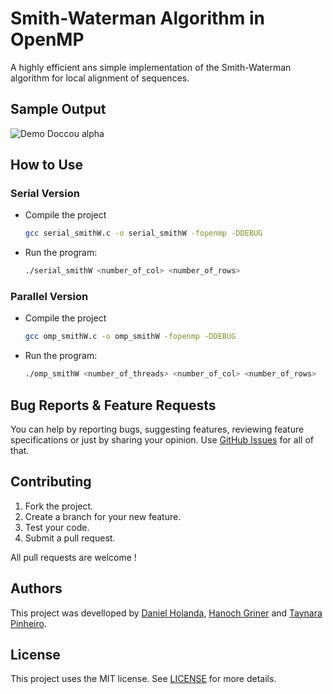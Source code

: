 # Smith-Waterman Algorithm in OpenMP
A highly efficient ans simple implementation of the Smith-Waterman algorithm for local alignment of sequences.


## Sample Output
![Demo Doccou alpha](https://github.com/danielholanda/Smith-Waterman/raw/master/Media/sampleOutput.png?raw=true)


## How to Use
### Serial Version
* Compile the project
    
    ```bash
    gcc serial_smithW.c -o serial_smithW -fopenmp -DDEBUG
    ```
* Run the program:
    
    ```bash
    ./serial_smithW <number_of_col> <number_of_rows>
    ```

### Parallel Version
* Compile the project
    
    ```bash
    gcc omp_smithW.c -o omp_smithW -fopenmp -DDEBUG
    ```
* Run the program:
    
    ```bash
    ./omp_smithW <number_of_threads> <number_of_col> <number_of_rows>
    ```
    
## Bug Reports & Feature Requests
You can help by reporting bugs, suggesting features, reviewing feature specifications or just by sharing your opinion.
Use [GitHub Issues](https://github.com/TheFighters/Smith-Waterman/issues) for all of that.

## Contributing
1. Fork the project.
2. Create a branch for your new feature.
3. Test your code.
5. Submit a pull request.

All pull requests are welcome !

## Authors
This project was develloped by [Daniel Holanda](https://github.com/danielholanda/), [Hanoch Griner](https://github.com/eugriner) and [Taynara Pinheiro](https://github.com/taypi).

## License
This project uses the MIT license. See [LICENSE](https://github.com/danielholanda/Smith-Waterman/blob/master/LICENSE) for more details.
